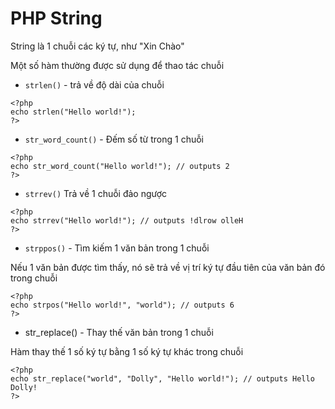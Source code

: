 # PHP String 

String là 1 chuỗi các ký tự, như "Xin Chào" 

Một số hàm thường được sử dụng để thao tác chuỗi 

- `strlen()` - trả về độ dài của chuỗi 

```
<?php
echo strlen("Hello world!"); 
?>
```

- `str_word_count()` - Đếm số từ trong 1 chuỗi 

```
<?php
echo str_word_count("Hello world!"); // outputs 2
?>
```

- `strrev()` Trả về 1 chuỗi đảo ngược 

```
<?php
echo strrev("Hello world!"); // outputs !dlrow olleH
?>
```

- `strppos()` - Tìm kiếm 1 văn bản trong 1 chuỗi 

Nếu 1 văn bản được tìm thấy, nó sẽ trả về vị trí ký tự đầu tiên của văn bản đó trong chuỗi

```
<?php
echo strpos("Hello world!", "world"); // outputs 6
?>
``` 

- str_replace() - Thay thế văn bản trong 1 chuỗi 

Hàm thay thế 1 số ký tự bằng 1 số ký tự khác trong chuỗi 

```
<?php
echo str_replace("world", "Dolly", "Hello world!"); // outputs Hello Dolly!
?>
```
